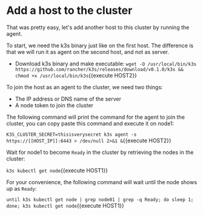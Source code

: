 # Add a host to the cluster

That was pretty easy, let's add another host to this cluster by running the agent.

To start, we need the k3s binary just like on the first host. The difference is that we will run it as agent on the second host, and not as server.

* Download k3s binary and make executable:
`wget -O /usr/local/bin/k3s https://github.com/rancher/k3s/releases/download/v0.1.0/k3s && chmod +x /usr/local/bin/k3s`{{execute HOST2}}

To join the host as an agent to the cluster, we need two things:

* The IP address or DNS name of the server
* A node token to join the cluster

The following command will print the command for the agent to join the cluster, you can copy paste this command and execute it on node1:

`K3S_CLUSTER_SECRET=thisisverysecret k3s agent -s https://[[HOST_IP]]:6443 > /dev/null 2>&1 &`{{execute HOST2}}

Wait for node1 to become `Ready` in the cluster by retrieving the nodes in the cluster:

`k3s kubectl get node`{{execute HOST1}}

For your convenience, the following command will wait until the node shows up as `Ready`:

`until k3s kubectl get node | grep node01 | grep -q Ready; do sleep 1; done; k3s kubectl get node`{{execute HOST1}}
